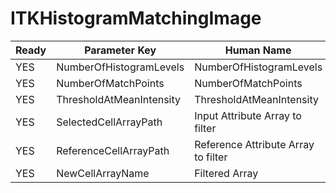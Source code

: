 # ITKHistogramMatchingImage #

| Ready | Parameter Key | Human Name | Parameter Type | Parameter Class |
|-------|---------------|------------|-----------------|----------------|
| YES | NumberOfHistogramLevels | NumberOfHistogramLevels | float64 | Float64Parameter |
| YES | NumberOfMatchPoints | NumberOfMatchPoints | float64 | Float64Parameter |
| YES | ThresholdAtMeanIntensity | ThresholdAtMeanIntensity | bool | BoolParameter |
| YES | SelectedCellArrayPath | Input Attribute Array to filter | DataPath | ArraySelectionParameter |
| YES | ReferenceCellArrayPath | Reference Attribute Array to filter | DataPath | ArraySelectionParameter |
| YES | NewCellArrayName | Filtered Array | StringParameter::ValueType | StringParameter |
